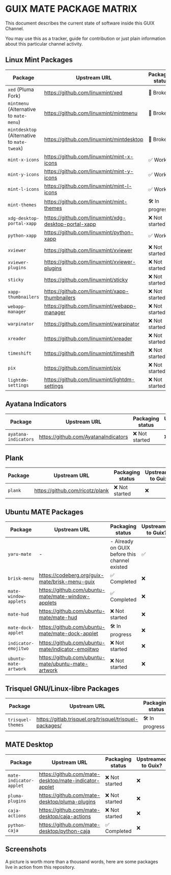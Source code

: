 # GUIX MATE PACKAGE MATRIX

This document describes the current state of software inside this GUIX Channel.

You may use this as a tracker, guide for contribution or just plain information
about this particular channel activity.

## Linux Mint Packages

| Package                                     | Upstream URL                                         | Packaging status | Upstreamed to Guix?            |
| ------------------------------------------- | ---------------------------------------------------- | ---------------- | ------------------------------ |
| `xed` (Pluma Fork)                          | https://github.com/linuxmint/xed                     | 🧨 Broken        | ❌                             |
| `mintmenu` (Alternative to `mate-menu`)     | https://github.com/linuxmint/mintmenu                | 🧨 Broken        | ❌                             |
| `mintdesktop` (Alternative to `mate-tweak`) | https://github.com/linuxmint/mintdesktop             | 🧨 Broken        | ❌                             |
| `mint-x-icons`                              | https://github.com/linuxmint/mint-x-icons            | ✅ Working       | ➡️ In progess                  |
| `mint-y-icons`                              | https://github.com/linuxmint/mint-y-icons            | ✅ Working       | ➡️ In progess                  |
| `mint-l-icons`                              | https://github.com/linuxmint/mint-l-icons            | ✅ Working       | ➡️ In progess                  |
| `mint-themes`                               | https://github.com/linuxmint/mint-themes             | 🛠️ In progress   | ❌                             |
| `xdg-desktop-portal-xapp`                   | https://github.com/linuxmint/xdg-desktop-portal-xapp | ❌ Not started   | ❌                             |
| `python-xapp`                               | https://github.com/linuxmint/python-xapp             | ✅ Working       | ✅ `gnu/packages/cinnamon.scm` |
| `xviewer`                                   | https://github.com/linuxmint/xviewer                 | ❌ Not started   | ❌                             |
| `xviewer-plugins`                           | https://github.com/linuxmint/xviewer-plugins         | ❌ Not started   | ❌                             |
| `sticky`                                    | https://github.com/linuxmint/sticky                  | ❌ Not started   | ❌                             |
| `xapp-thumbnailers`                         | https://github.com/linuxmint/xapp-thumbnailers       | ❌ Not started   | ❌                             |
| `webapp-manager`                            | https://github.com/linuxmint/webapp-manager          | ❌ Not started   | ❌                             |
| `warpinator`                                | https://github.com/linuxmint/warpinator              | ❌ Not started   | ❌                             |
| `xreader`                                   | https://github.com/linuxmint/xreader                 | ❌ Not started   | ❌                             |
| `timeshift`                                 | https://github.com/linuxmint/timeshift               | ❌ Not started   | ❌                             |
| `pix`                                       | https://github.com/linuxmint/pix                     | ❌ Not started   | ❌                             |
| `lightdm-settings`                          | https://github.com/linuxmint/lightdm-settings        | ❌ Not started   | ❌                             |

## Ayatana Indicators

| Package              | Upstream URL                         | Packaging status | Upstreamed to Guix? |
| -------------------- | ------------------------------------ | ---------------- | ------------------- |
| `ayatana-indicators` | https://github.com/AyatanaIndicators | ❌ Not started   | ❌                  |

## Plank

| Package | Upstream URL                    | Packaging status | Upstreamed to Guix? |
| ------- | ------------------------------- | ---------------- | ------------------- |
| `plank` | https://github.com/ricotz/plank | ❌ Not started   | ❌                  |

## Ubuntu MATE Packages

| Package               | Upstream URL                                       | Packaging status                              | Upstreamed to Guix? |
| --------------------- | -------------------------------------------------- | --------------------------------------------- | ------------------- |
| `yaru-mate`           | -                                                  | - Already on GUIX before this channel existed | ✅                  |
| `brisk-menu`          | https://codeberg.org/guix-mate/brisk-menu-guix     | ✅ Completed                                  | ❌                  |
| `mate-window-applets` | https://github.com/ubuntu-mate/mate-window-applets | ✅ Completed                                  | ❌                  |
| `mate-hud`            | https://github.com/ubuntu-mate/mate-hud            | ❌ Not started                                | ❌                  |
| `mate-dock-applet`    | https://github.com/ubuntu-mate/mate-dock-applet    | 🛠️ In progress                                | ❌                  |
| `indicator-emojitwo`  | https://github.com/ubuntu-mate/indicator-emojitwo  | ❌ Not started                                | ❌                  |
| `ubuntu-mate-artwork` | https://github.com/ubuntu-mate/ubuntu-mate-artwork | ❌ Not started                                | ❌                  |

## Trisquel GNU/Linux-libre Packages

| Package           | Upstream URL                                            | Packaging status | Upstreamed to Guix? |
| ----------------- | ------------------------------------------------------- | ---------------- | ------------------- |
| `trisquel-themes` | https://gitlab.trisquel.org/trisquel/trisquel-packages/ | 🛠️ In progress   | ❌                  |

## MATE Desktop

| Package                 | Upstream URL                                          | Packaging status | Upstreamed to Guix? |
| ----------------------- | ----------------------------------------------------- | ---------------- | ------------------- |
| `mate-indicator-applet` | https://github.com/mate-desktop/mate-indicator-applet | ❌ Not started   | ❌                  |
| `pluma-plugins`         | https://github.com/mate-desktop/pluma-plugins         | ❌ Not started   | ❌                  |
| `caja-actions`          | https://github.com/mate-desktop/caja-actions          | ❌ Not started   | ❌                  |
| `python-caja`           | https://github.com/mate-desktop/python-caja           | ✅ Completed     | ❌                  |

## Screenshots

A picture is worth more than a thousand words, here are some packages live in
action from this repository.
